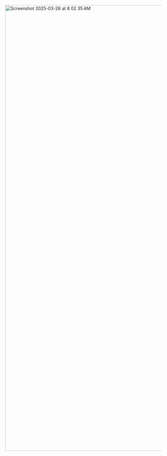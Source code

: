<img width="1436" alt="Screenshot 2025-03-26 at 8 02 35 AM" src="https://github.com/user-attachments/assets/53047dd5-8581-4bfb-88d9-c01d420abfa2" />
